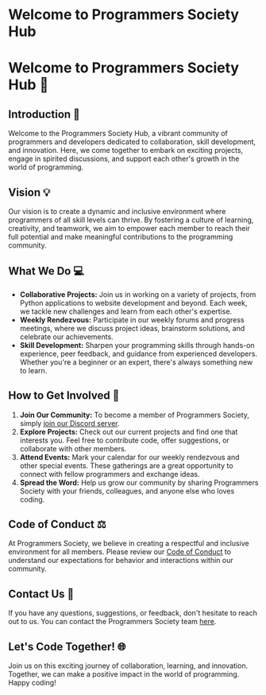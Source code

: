 # Welcome to Programmers Society Hub

# Welcome to Programmers Society Hub 🚀

## Introduction 🌟
Welcome to the Programmers Society Hub, a vibrant community of programmers and developers dedicated to collaboration, skill development, and innovation. Here, we come together to embark on exciting projects, engage in spirited discussions, and support each other's growth in the world of programming.

## Vision 💡
Our vision is to create a dynamic and inclusive environment where programmers of all skill levels can thrive. By fostering a culture of learning, creativity, and teamwork, we aim to empower each member to reach their full potential and make meaningful contributions to the programming community.

## What We Do 💻
- **Collaborative Projects:** Join us in working on a variety of projects, from Python applications to website development and beyond. Each week, we tackle new challenges and learn from each other's expertise.
- **Weekly Rendezvous:** Participate in our weekly forums and progress meetings, where we discuss project ideas, brainstorm solutions, and celebrate our achievements.
- **Skill Development:** Sharpen your programming skills through hands-on experience, peer feedback, and guidance from experienced developers. Whether you're a beginner or an expert, there's always something new to learn.

## How to Get Involved 🤝
1. **Join Our Community:** To become a member of Programmers Society, simply [join our Discord server](https://discord.gg/Z86uYG7C).
2. **Explore Projects:** Check out our current projects and find one that interests you. Feel free to contribute code, offer suggestions, or collaborate with other members.
3. **Attend Events:** Mark your calendar for our weekly rendezvous and other special events. These gatherings are a great opportunity to connect with fellow programmers and exchange ideas.
4. **Spread the Word:** Help us grow our community by sharing Programmers Society with your friends, colleagues, and anyone else who loves coding.

## Code of Conduct ⚖️
At Programmers Society, we believe in creating a respectful and inclusive environment for all members. Please review our [Code of Conduct](link-to-code-of-conduct) to understand our expectations for behavior and interactions within our community.

## Contact Us 📧
If you have any questions, suggestions, or feedback, don't hesitate to reach out to us. You can contact the Programmers Society team [here](link-to-contact).

## Let's Code Together! 🌐
Join us on this exciting journey of collaboration, learning, and innovation. Together, we can make a positive impact in the world of programming. Happy coding!



